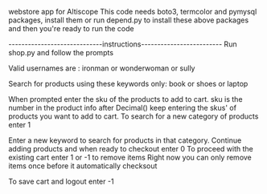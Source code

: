 webstore app for Altiscope
This code needs boto3, termcolor and pymysql packages, install them or run depend.py to install these above packages and then you're ready to run the code

-----------------------------instructions-------------------------
Run shop.py and follow the prompts

Valid usernames are : ironman or wonderwoman or sully

Search for products using these keywords only: book or shoes or laptop

When prompted
enter the sku of the products to add to cart. sku is the number in the product info after Decimal()
keep entering the skus' of products you want to add to cart.
To search for a new category of products enter 1

Enter a new keyword to search for products in that category.
Continue adding products and when ready to checkout enter 0
To proceed with the existing cart enter 1 or -1 to remove items
Right now you can only remove items once before it automatically checksout

To save cart and logout enter -1






